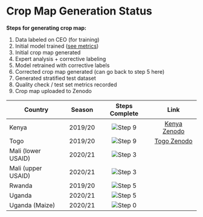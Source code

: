 # Crop Map Generation Status

**Steps for generating crop map:**
1. Data labeled on CEO (for training)
2. Initial model trained ([see metrics](data/model_metrics.json))
3. Initial crop map generated
4. Expert analysis + corrective labeling
5. Model retrained with corrective labels
6. Corrected crop map generated (can go back to step 5 here)
7. Generated stratified test dataset
8. Quality check / test set metrics recorded
9. Crop map uploaded to Zenodo

[Step 0]: https://progress-bar.dev/0/?scale=9&suffix=/9&width=400
[Step 1]: https://progress-bar.dev/1/?scale=9&suffix=/9&width=400
[Step 2]: https://progress-bar.dev/2/?scale=9&suffix=/9&width=400
[Step 3]: https://progress-bar.dev/3/?scale=9&suffix=/9&width=400
[Step 4]: https://progress-bar.dev/4/?scale=9&suffix=/9&width=400
[Step 5]: https://progress-bar.dev/5/?scale=9&suffix=/9&width=400
[Step 6]: https://progress-bar.dev/6/?scale=9&suffix=/9&width=400
[Step 7]: https://progress-bar.dev/7/?scale=9&suffix=/9&width=400
[Step 8]: https://progress-bar.dev/8/?scale=9&suffix=/9&width=400
[Step 9]: https://progress-bar.dev/9/?scale=9&suffix=/9&width=400

[Kenya Zenodo]: https://zenodo.org/record/4271144#.YK07oJNKhTZ
[Togo Zenodo]: https://zenodo.org/record/3836629#.YK08FJNKhTY

|Country            |Season         |Steps Complete |Link   |
|---                |:---:          |:---:          |:---:  |
|Kenya              |2019/20        |![Step 9]     |[Kenya Zenodo]   |
|Togo               |2019/20        |![Step 9]     |[Togo Zenodo]   |
|Mali (lower USAID) |2020/21        |![Step 3]      |       |
|Mali (upper USAID) |2020/21        |![Step 3]      |       |
|Rwanda             |2019/20        |![Step 5]      |       |
|Uganda             |2020/21        |![Step 5]      |       |
|Uganda (Maize)     |2020/21        |![Step 0]      |       |
